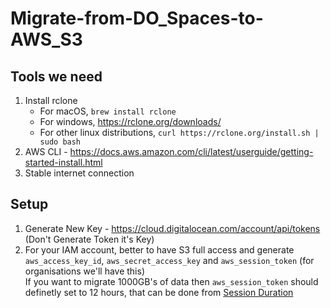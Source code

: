# Migrate-from-DO_Spaces-to-AWS_S3
## Tools we need
1. Install rclone <br />
    * For macOS, `brew install rclone` <br />
    * For windows, https://rclone.org/downloads/ <br />
    * For other linux distributions, `curl https://rclone.org/install.sh | sudo bash` <br />
2. AWS CLI - https://docs.aws.amazon.com/cli/latest/userguide/getting-started-install.html
3. Stable internet connection

## Setup
1. Generate New Key - https://cloud.digitalocean.com/account/api/tokens (Don't Generate Token it's Key)
2. For your IAM account, better to have S3 full access and generate `aws_access_key_id`, `aws_secret_access_key` and `aws_session_token` (for organisations we'll have this) <br />
    If you want to migrate 1000GB's of data then `aws_session_token` should definetly set to 12 hours, that can be done from [Session Duration](https://docs.aws.amazon.com/singlesignon/latest/userguide/howtosessionduration.html)
